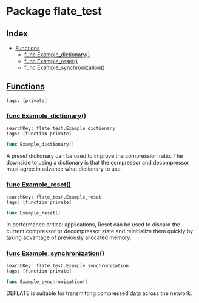 # Package flate_test

## Index

* [Functions](#func)
    * [func Example_dictionary()](#Example_dictionary)
    * [func Example_reset()](#Example_reset)
    * [func Example_synchronization()](#Example_synchronization)


## <a id="func" href="#func">Functions</a>

```
tags: [private]
```

### <a id="Example_dictionary" href="#Example_dictionary">func Example_dictionary()</a>

```
searchKey: flate_test.Example_dictionary
tags: [function private]
```

```Go
func Example_dictionary()
```

A preset dictionary can be used to improve the compression ratio. The downside to using a dictionary is that the compressor and decompressor must agree in advance what dictionary to use. 

### <a id="Example_reset" href="#Example_reset">func Example_reset()</a>

```
searchKey: flate_test.Example_reset
tags: [function private]
```

```Go
func Example_reset()
```

In performance critical applications, Reset can be used to discard the current compressor or decompressor state and reinitialize them quickly by taking advantage of previously allocated memory. 

### <a id="Example_synchronization" href="#Example_synchronization">func Example_synchronization()</a>

```
searchKey: flate_test.Example_synchronization
tags: [function private]
```

```Go
func Example_synchronization()
```

DEFLATE is suitable for transmitting compressed data across the network. 

